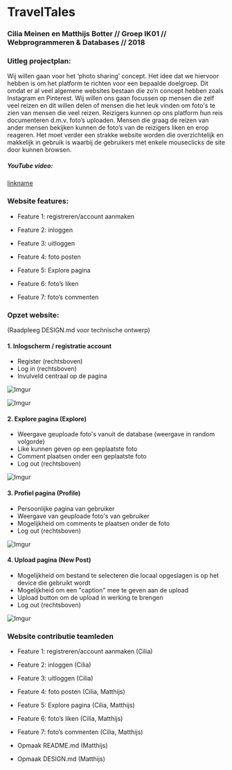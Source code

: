 # TravelTales

### Cilia Meinen en Matthijs Botter // Groep IK01 // Webprogrammeren & Databases // 2018

### Uitleg projectplan:

Wij willen gaan voor het ‘photo sharing’ concept. Het idee dat we hiervoor hebben is om het platform te richten voor een bepaalde doelgroep. Dit omdat er al veel algemene websites bestaan die zo’n concept hebben zoals Instagram en Pinterest. Wij willen ons gaan focussen op mensen die zelf veel reizen en dit willen delen of mensen die het leuk vinden om foto's te zien van mensen die veel reizen. Reizigers kunnen op ons platform hun reis documenteren d.m.v. foto’s uploaden. Mensen die graag de reizen van ander mensen bekijken kunnen de foto’s van de reizigers liken en erop reageren. Het moet verder een strakke website worden die overzichtelijk en makkelijk in gebruik is waarbij de gebruikers met enkele mouseclicks de site door kunnen browsen.

##### YouTube video: 
[linkname](https://youtu.be/rrf-MeKzJ-A)

### Website features:


 * Feature 1: registreren/account aanmaken

 * Feature 2: inloggen

 * Feature 3: uitloggen

 * Feature 4: foto posten

 * Feature 5: Explore pagina

 * Feature 6: foto’s liken

 * Feature 7: foto’s commenten


### Opzet website:
(Raadpleeg DESIGN.md voor technische ontwerp)

#### 1.	Inlogscherm / registratie account

 * Register (rechtsboven)
 * Log in (rechtsboven)
 * Invulveld centraal op de pagina

![Imgur](https://i.imgur.com/WAJb17D.png)

![Imgur](https://i.imgur.com/WBp1cRC.png)

#### 2.	Explore pagina (Explore)

 * Weergave geuploade foto's vanuit de database (weergave in random volgorde)
 * Like kunnen geven op een geplaatste foto
 * Comment plaatsen onder een geplaatste foto
 * Log out (rechtsboven)

![Imgur](https://i.imgur.com/3Reyr2C.png)

#### 3.	Profiel pagina (Profile)

 * Persoonlijke pagina van gebruiker
 * Weergave van geuploade foto's van gebruiker
 * Mogelijkheid om comments te plaatsen onder de foto
 * Log out (rechtsboven)

![Imgur](https://i.imgur.com/NbwmgiG.png)

#### 4. Upload pagina (New Post)

 * Mogelijkheid om bestand te selecteren die locaal opgeslagen is op het device die gebruikt wordt
 * Mogelijkheid om een "caption" mee te geven aan de upload
 * Upload button om de upload in werking te brengen
 * Log out (rechtsboven)

![Imgur](https://i.imgur.com/rGSMN2t.png)


### Website contributie teamleden

 * Feature 1: registreren/account aanmaken (Cilia)

 * Feature 2: inloggen (Cilia)

 * Feature 3: uitloggen (Cilia)

 * Feature 4: foto posten (Cilia, Matthijs)

 * Feature 5: Explore pagina (Cilia, Matthijs)

 * Feature 6: foto’s liken (Cilia, Matthijs)

 * Feature 7: foto’s commenten (Cilia, Matthijs)

 * Opmaak README.md (Matthijs)

 * Opmaak DESIGN.md (Matthijs)


